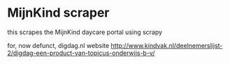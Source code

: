 # MijnKind scraper
this scrapes the MijnKind daycare portal using scrapy

for, now defunct, digdag.nl website
http://www.kindvak.nl/deelnemerslijst-2/digdag-een-product-van-topicus-onderwijs-b-v/
